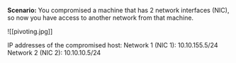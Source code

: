 **Scenario:**
You compromised a machine that has 2 network interfaces (NIC), so now you have access to another network from that machine.

![[pivoting.jpg]]

IP addresses of the compromised host:
Network 1 (NIC 1): 10.10.155.5/24
Network 2 (NIC 2): 10.10.10.5/24

